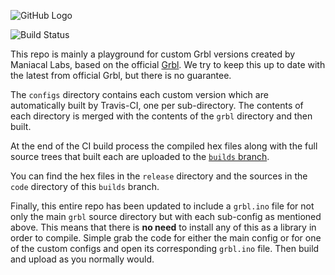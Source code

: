 ![GitHub Logo](https://github.com/gnea/gnea-Media/blob/master/Grbl%20Logo/Grbl%20Logo%20250px.png?raw=true)

![Build Status](https://travis-ci.org/ManiacalLabs/grbl.svg?branch=master)

This repo is mainly a playground for custom Grbl versions created by Maniacal Labs, based on the official [Grbl](https://github.com/gnea/grbl).
We try to keep this up to date with the latest from official Grbl, but there is no guarantee. 

The `configs` directory contains each custom version which are automatically built by Travis-CI, one per sub-directory. The contents of each directory is merged with the contents of the `grbl` directory and then built. 

At the end of the CI build process the compiled hex files along with the full source trees that built each are uploaded to the [`builds` branch](https://github.com/ManiacalLabs/grbl/tree/builds).

You can find the hex files in the `release` directory and the sources in the `code` directory of this `builds` branch.

Finally, this entire repo has been updated to include a `grbl.ino` file for not only the main `grbl` source directory but with each sub-config as mentioned above. This means that there is **no need** to install any of this as a library in order to compile. Simple grab the code for either the main config or for one of the custom configs and open its corresponding `grbl.ino` file. Then build and upload as you normally would.